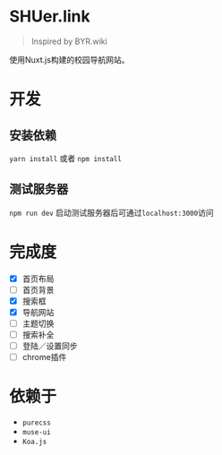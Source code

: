 # SHUer.link

> Inspired by BYR.wiki

使用Nuxt.js构建的校园导航网站。

# 开发

## 安装依赖

`yarn install` 或者 `npm install`

## 测试服务器

`npm run dev`
启动测试服务器后可通过`localhost:3000`访问


# 完成度

- [x] 首页布局
- [ ] 首页背景
- [x] 搜索框
- [x] 导航网站
- [ ] 主题切换
- [ ] 搜索补全
- [ ] 登陆／设置同步
- [ ] chrome插件

# 依赖于

* `purecss`
* `muse-ui`
* `Koa.js`
